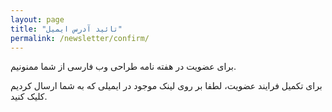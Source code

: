 ```yaml
---
layout: page
title: "تائید آدرس ایمیل"
permalink: /newsletter/confirm/
---
```

برای عضویت در هفته نامه طراحی وب فارسی از شما ممنونیم.

برای تکمیل فرایند عضویت، لطفا بر روی لینک موجود در ایمیلی که به شما ارسال کردیم کلیک کنید.